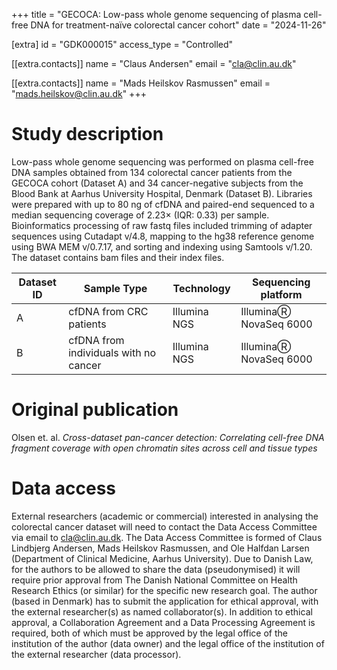 +++
title = "GECOCA: Low-pass whole genome sequencing of plasma cell-free DNA for treatment-naïve colorectal cancer cohort"
date = "2024-11-26"

[extra]
id = "GDK000015"
access_type = "Controlled"

[[extra.contacts]]
name = "Claus Andersen"
email = "cla@clin.au.dk"

[[extra.contacts]]
name = "Mads Heilskov Rasmussen"
email = "mads.heilskov@clin.au.dk"
+++

# Study description

Low-pass whole genome sequencing was performed on plasma cell-free DNA samples obtained from 134 colorectal cancer patients from the GECOCA cohort (Dataset A) and 34 cancer-negative subjects from the Blood Bank at Aarhus University Hospital, Denmark (Dataset B). Libraries were prepared with up to 80 ng of cfDNA and paired-end sequenced to a median sequencing coverage of 2.23× (IQR: 0.33) per sample. Bioinformatics processing of raw fastq files included trimming of adapter sequences using Cutadapt v/4.8, mapping to the hg38 reference genome using BWA MEM v/0.7.17, and sorting and indexing using Samtools v/1.20. The dataset contains bam files and their index files.

Dataset ID | Sample Type                                | Technology    | Sequencing platform
-----------|--------------------------------------------|---------------|---------------------
A          | cfDNA from CRC patients                    | Illumina NGS  | IlluminaⓇ  NovaSeq 6000
B          | cfDNA from individuals with no cancer      | Illumina NGS  | IlluminaⓇ  NovaSeq 6000


# Original publication

Olsen et. al. *Cross-dataset pan-cancer detection: Correlating cell-free DNA fragment coverage with open chromatin sites across cell and tissue types*

# Data access

External researchers (academic or commercial) interested in analysing the colorectal cancer dataset will need to contact the Data Access Committee via email to cla@clin.au.dk. The Data Access Committee is formed of Claus Lindbjerg Andersen, Mads Heilskov Rasmussen, and Ole Halfdan Larsen (Department of Clinical Medicine, Aarhus University). Due to Danish Law, for the authors to be allowed to share the data (pseudonymised) it will require prior approval from The Danish National Committee on Health Research Ethics (or similar) for the specific new research goal. The author (based in Denmark) has to submit the application for ethical approval, with the external researcher(s) as named collaborator(s). In addition to ethical approval, a Collaboration Agreement and a Data Processing Agreement is required, both of which must be approved by the legal office of the institution of the author (data owner) and the legal office of the institution of the external researcher (data processor).
